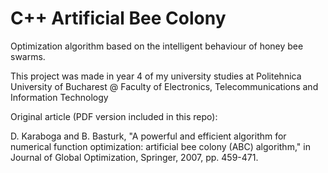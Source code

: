 # C++ Artificial Bee Colony

Optimization algorithm based on the intelligent behaviour of honey bee swarms.

This project was made in year 4 of my university studies at Politehnica University of Bucharest @ Faculty of Electronics, Telecommunications and Information Technology

Original article (PDF version included in this repo):

D. Karaboga and B. Basturk, "A powerful and efficient algorithm for numerical function optimization: artificial bee colony (ABC) algorithm," in Journal of Global Optimization, Springer, 2007, pp. 459-471.
